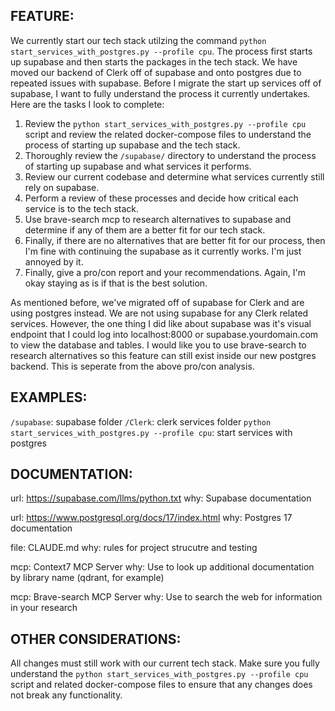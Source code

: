 ## FEATURE:

We currently start our tech stack utilzing the command `python start_services_with_postgres.py --profile cpu`. The process first starts up supabase and then starts the packages in the tech stack. We have moved our backend of Clerk off of supabase and onto postgres due to repeated issues with supabase. Before I migrate the start up services off of supabase, I want to fully understand the process it currently undertakes. Here are the tasks I look to complete:

1. Review the `python start_services_with_postgres.py --profile cpu` script and review the related docker-compose files to understand the process of starting up supabase and the tech stack.
2. Thoroughly review the `/supabase/` directory to understand the process of starting up supabase and what services it performs.
3. Review our current codebase and determine what services currently still rely on supabase. 
4. Perform a review of these processes and decide how critical each service is to the tech stack. 
5. Use brave-search mcp to research alternatives to supabase and determine if any of them are a better fit for our tech stack.
6. Finally, if there are no alternatives that are better fit for our process, then I'm fine with continuing the supabase as it currently works. I'm just annoyed by it.
7. Finally, give a pro/con report and your recommendations. Again, I'm okay staying as is if that is the best solution. 

As mentioned before, we've migrated off of supabase for Clerk and are using postgres instead. We are not using supabase for any Clerk related services. However, the one thing I did like about supabase was it's visual endpoint that I could log into localhost:8000 or supabase.yourdomain.com to view the database and tables. I would like you to use brave-search to research alternatives so this feature can still exist inside our new postgres backend. This is seperate from the above pro/con analysis.

## EXAMPLES:

`/supabase`: supabase folder
`/Clerk`: clerk services folder
`python start_services_with_postgres.py --profile cpu`: start services with postgres

## DOCUMENTATION:

url: https://supabase.com/llms/python.txt
why: Supabase documentation

url: https://www.postgresql.org/docs/17/index.html
why: Postgres 17 documentation

file: CLAUDE.md
why: rules for project strucutre and testing

mcp: Context7 MCP Server
why: Use to look up additional documentation by library name (qdrant, for example)

mcp: Brave-search MCP Server
why: Use to search the web for information in your research

## OTHER CONSIDERATIONS:

All changes must still work with our current tech stack. Make sure you fully understand the `python start_services_with_postgres.py --profile cpu` script and related docker-compose files to ensure that any changes does not break any functionality.
